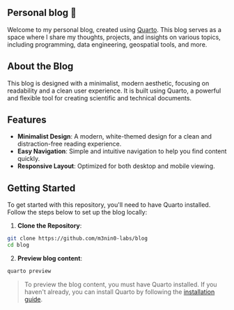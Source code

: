 
## Personal blog 📘

Welcome to my personal blog, created using [Quarto](https://quarto.org/). This blog serves as a space where I share my thoughts, projects, and insights on various topics, including programming, data engineering, geospatial tools, and more.

## About the Blog

This blog is designed with a minimalist, modern aesthetic, focusing on readability and a clean user experience. It is built using Quarto, a powerful and flexible tool for creating scientific and technical documents.

## Features

- **Minimalist Design**: A modern, white-themed design for a clean and distraction-free reading experience.
- **Easy Navigation**: Simple and intuitive navigation to help you find content quickly.
- **Responsive Layout**: Optimized for both desktop and mobile viewing.

## Getting Started

To get started with this repository, you'll need to have Quarto installed. Follow the steps below to set up the blog locally:

1. **Clone the Repository**:

```sh
git clone https://github.com/m3nin0-labs/blog
cd blog
```

2. **Preview blog content**:

```sh
quarto preview
```

> To preview the blog content, you must have Quarto installed. If you haven't already, you can install Quarto by following the [installation guide](https://quarto.org/docs/get-started/).
